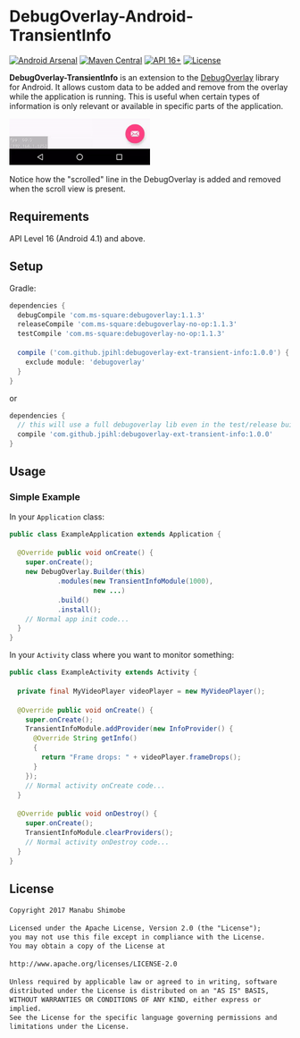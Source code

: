 DebugOverlay-Android-TransientInfo
==================================
[![Android Arsenal](https://img.shields.io/badge/Android%20Arsenal-DebugOverlay--Android--TransientInfo-brightgreen.svg?style=flat)](https://android-arsenal.com/details/1/5516)
[![Maven Central](https://maven-badges.herokuapp.com/maven-central/com.github.jpihl/debugoverlay-ext-transient-info/badge.svg)](https://maven-badges.herokuapp.com/maven-central/com.github.jpihl/debugoverlay-ext-transient-info)
[![API 16+](https://img.shields.io/badge/API-16%2B-brightgreen.svg?style=flat)](https://android-arsenal.com/api?level=16)
[![License](https://img.shields.io/badge/license-Apache%202-brightgreen.svg)](https://www.apache.org/licenses/LICENSE-2.0)

**DebugOverlay-TransientInfo** is an extension to the [DebugOverlay][1]
library for Android. It allows custom data to be added and remove from the
overlay while the application is running. This is useful when certain types of
information is only relevant or available in specific parts of the application.

<img src="art/overlay_with_transient_info_module_small.gif" width="50%" alt="DebugOverlay Screen Capture">

Notice how the "scrolled" line in the DebugOverlay is added and removed when
the scroll view is present.

Requirements
------------
API Level 16 (Android 4.1) and above.

Setup
-----

Gradle:

```groovy
dependencies {
  debugCompile 'com.ms-square:debugoverlay:1.1.3'
  releaseCompile 'com.ms-square:debugoverlay-no-op:1.1.3'
  testCompile 'com.ms-square:debugoverlay-no-op:1.1.3'

  compile ('com.github.jpihl:debugoverlay-ext-transient-info:1.0.0') {
    exclude module: 'debugoverlay'
  }
}
```

or

```groovy
dependencies {
  // this will use a full debugoverlay lib even in the test/release build
  compile 'com.github.jpihl:debugoverlay-ext-transient-info:1.0.0'
}
```

Usage
-----

### Simple Example

In your `Application` class:

```java
public class ExampleApplication extends Application {

  @Override public void onCreate() {
    super.onCreate();
    new DebugOverlay.Builder(this)
            .modules(new TransientInfoModule(1000),
                     new ...)
            .build()
            .install();
    // Normal app init code...
  }
}
```

In your `Activity` class where you want to monitor something:

```java
public class ExampleActivity extends Activity {

  private final MyVideoPlayer videoPlayer = new MyVideoPlayer();

  @Override public void onCreate() {
    super.onCreate();
    TransientInfoModule.addProvider(new InfoProvider() {
      @Override String getInfo()
      {
        return "Frame drops: " + videoPlayer.frameDrops();
      }
    });
    // Normal activity onCreate code...
  }

  @Override public void onDestroy() {
    super.onCreate();
    TransientInfoModule.clearProviders();
    // Normal activity onDestroy code...
  }
}
```

License
-------

    Copyright 2017 Manabu Shimobe

    Licensed under the Apache License, Version 2.0 (the "License");
    you may not use this file except in compliance with the License.
    You may obtain a copy of the License at

    http://www.apache.org/licenses/LICENSE-2.0

    Unless required by applicable law or agreed to in writing, software
    distributed under the License is distributed on an "AS IS" BASIS,
    WITHOUT WARRANTIES OR CONDITIONS OF ANY KIND, either express or implied.
    See the License for the specific language governing permissions and
    limitations under the License.

[1]: https://github.com/Manabu-GT/DebugOverlay-Android
